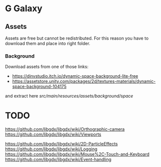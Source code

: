 # G Galaxy

## Assets
Assets are free but cannot be redistributed. For this reason you have to download them and place into right folder. 

### Background
Download assets from one of those links: 
* https://dinvstudio.itch.io/dynamic-space-background-lite-free
* https://assetstore.unity.com/packages/2d/textures-materials/dynamic-space-background-104175

and extract here _src/main/resources/assets/background/space_


# TODO
https://github.com/libgdx/libgdx/wiki/Orthographic-camera
https://github.com/libgdx/libgdx/wiki/Viewports

https://github.com/libgdx/libgdx/wiki/2D-ParticleEffects
https://github.com/libgdx/libgdx/wiki/Logging
https://github.com/libgdx/libgdx/wiki/Mouse%2C-Touch-and-Keyboard
https://github.com/libgdx/libgdx/wiki/Event-handling